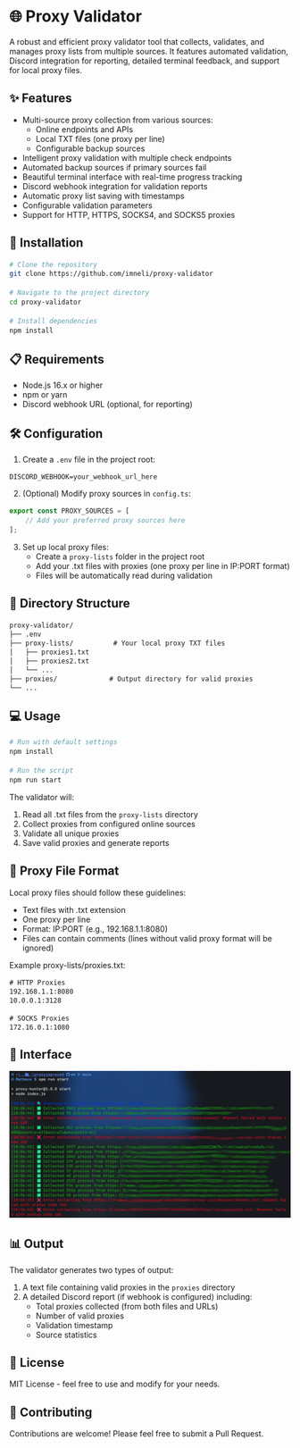 # 🌐 Proxy Validator

A robust and efficient proxy validator tool that collects, validates, and manages proxy lists from multiple sources. It features automated validation, Discord integration for reporting, detailed terminal feedback, and support for local proxy files.

## ✨ Features

- Multi-source proxy collection from various sources:
  - Online endpoints and APIs
  - Local TXT files (one proxy per line)
  - Configurable backup sources
- Intelligent proxy validation with multiple check endpoints
- Automated backup sources if primary sources fail
- Beautiful terminal interface with real-time progress tracking
- Discord webhook integration for validation reports
- Automatic proxy list saving with timestamps
- Configurable validation parameters
- Support for HTTP, HTTPS, SOCKS4, and SOCKS5 proxies

## 🚀 Installation

```bash
# Clone the repository
git clone https://github.com/imneli/proxy-validator

# Navigate to the project directory
cd proxy-validator

# Install dependencies
npm install
```

## 📋 Requirements

- Node.js 16.x or higher
- npm or yarn
- Discord webhook URL (optional, for reporting)

## 🛠️ Configuration

1. Create a `.env` file in the project root:
```env
DISCORD_WEBHOOK=your_webhook_url_here
```

2. (Optional) Modify proxy sources in `config.ts`:
```typescript
export const PROXY_SOURCES = [
    // Add your preferred proxy sources here
];
```

3. Set up local proxy files:
   - Create a `proxy-lists` folder in the project root
   - Add your .txt files with proxies (one proxy per line in IP:PORT format)
   - Files will be automatically read during validation

## 📁 Directory Structure

```
proxy-validator/
├── .env
├── proxy-lists/          # Your local proxy TXT files
│   ├── proxies1.txt
│   ├── proxies2.txt
│   └── ...
├── proxies/             # Output directory for valid proxies
└── ...
```

## 💻 Usage

```bash
# Run with default settings
npm install

# Run the script
npm run start
```

The validator will:
1. Read all .txt files from the `proxy-lists` directory
2. Collect proxies from configured online sources
3. Validate all unique proxies
4. Save valid proxies and generate reports

## 📝 Proxy File Format

Local proxy files should follow these guidelines:
- Text files with .txt extension
- One proxy per line
- Format: IP:PORT (e.g., 192.168.1.1:8080)
- Files can contain comments (lines without valid proxy format will be ignored)

Example proxy-lists/proxies.txt:
```
# HTTP Proxies
192.168.1.1:8080
10.0.0.1:3128

# SOCKS Proxies
172.16.0.1:1080
```

## 🚀 Interface

<img src="assets/checker.png" />

## 📊 Output

The validator generates two types of output:
1. A text file containing valid proxies in the `proxies` directory
2. A detailed Discord report (if webhook is configured) including:
   - Total proxies collected (from both files and URLs)
   - Number of valid proxies
   - Validation timestamp
   - Source statistics

## 📝 License

MIT License - feel free to use and modify for your needs.

## 🤝 Contributing

Contributions are welcome! Please feel free to submit a Pull Request.